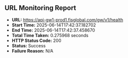 ## URL Monitoring Report

- **URL:** https://api-gw1-prod1.fisglobal.com/gw/v1/health
- **Start Time:** 2025-06-14T17:42:37.182702
- **End Time:** 2025-06-14T17:42:37.458670
- **Total Time Taken:** 0.275968 seconds
- **HTTP Status Code:** 200
- **Status:** Success
- **Failure Reason:** N/A
